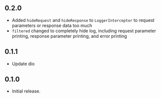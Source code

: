 ## 0.2.0

* Added `hideRequest` and `hideResponse` to `LoggerInterceptor` to request parameters or response data too much
* `filtered` changed to completely hide log, including request parameter printing, response parameter printing, and error printing

## 0.1.1

* Update dio

## 0.1.0

* Initial release.

